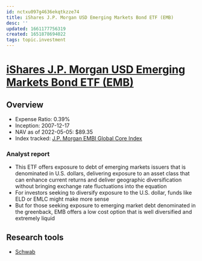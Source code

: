 ```yaml
---
id: nctxu097g4636ekqtkzze74
title: iShares J.P. Morgan USD Emerging Markets Bond ETF (EMB)
desc: ''
updated: 1661177756319
created: 1651878694022
tags: topic.investment
---
```

# [iShares J.P. Morgan USD Emerging Markets Bond ETF (EMB)](https://etfdb.com/etf/EMB/#etf-ticker-profile)

## Overview

- Expense Ratio: 0.39%
- Inception: 2007-12-17
- NAV as of 2022-05-05: $89.35
- Index tracked: [J.P. Morgan EMBI Global Core Index](https://etfdb.com/index/jp-morgan-embi-global-core-index/)

### Analyst report

- This ETF offers exposure to debt of emerging markets issuers that is denominated in U.S. dollars, delivering exposure to an asset class that can enhance current returns and deliver geographic diversification without bringing exchange rate fluctuations into the equation
- For investors seeking to diversify exposure to the U.S. dollar, funds like ELD or EMLC might make more sense
- But for those seeking exposure to emerging market debt denominated in the greenback, EMB offers a low cost option that is well diversified and extremely liquid

## Research tools

- [Schwab](https://www.schwab.com/research/etfs/quotes/summary/emb)
